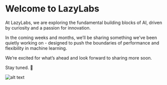 # Welcome to LazyLabs

At LazyLabs, we are exploring the fundamental building blocks of AI, driven by curiosity and a passion for innovation.

In the coming weeks and months, we’ll be sharing something we’ve been quietly working on - designed to push the boundaries of performance and flexibility in machine learning.

We’re excited for what’s ahead and look forward to sharing more soon.

Stay tuned. 🚀

![alt text](image-1.png)
